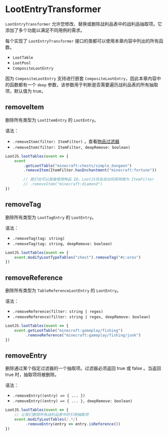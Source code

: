 # LootEntryTransformer

`LootEntryTransformer` 允许您修改、替换或删除战利品表中的战利品抽取项。它添加了多个功能以满足不同用例的需求。

每个实现了 `LootEntryTransformer` 接口的类都可以使用本章内容中列出的所有函数。

- `LootTable`
- `LootPool`
- `CompositeLootEntry`

因为 `CompositeLootEntry` 支持进行嵌套 `CompositeLootEntry`，因此本章内容中的函数都有一个 `deep` 参数，该参数用于判断是否需要遍历战利品表的所有抽取项，默认值为 true。

## removeItem

删除所有类型为 `LootItemEntry` 的 `LootEntry`。

语法：

- `.removeItem(filter: ItemFilter)` ，查看[物品过滤器](ItemFilter.md)
- `.removeItem(filter: ItemFilter, deepRemove: boolean)`

```js
LootJS.lootTables(event => {
    event
        .getLootTable("minecraft:chests/simple_dungeon")
        .removeItem(ItemFilter.hasEnchantment("minecraft:fortune"))

        // 我们也可以直接使用物品 ID。LootJS将会自动将其转换为 ItemFilter
        // .removeItem("minecraft:diamond")
})
```

## removeTag

删除所有类型为 `LootTagEntry` 的 `LootEntry`。

语法：

- `.removeTag(tag: string)`
- `.removeTag(tag: string, deepRemove: boolean)`

```js
LootJS.lootTables(event => {
    event.modifyLootTypeTables("chest").removeTag("#c:ores")
})
```

## removeReference

删除所有类型为 `TableReferenceLootEntry` 的 `LootEntry`。

语法：

- `.removeReference(filter: string | regex)`
- `.removeReference(filter: string | regex, deepRemove: boolean)`

```js
LootJS.lootTables(event => {
    event.getLootTable("minecraft:gameplay/fishing")
         .removeReference("minecraft:gameplay/fishing/junk")
})
```

## removeEntry

删除通过某个指定过滤器的一个抽取项。过滤器必须返回 true 或 false 。当返回 true 时，抽取项将被删除。

语法：

- `.removeEntry((entry) => { ... })`
- `.removeEntry((entry) => { ... }, deepRemove: boolean)`

```js
LootJS.lootTables(event => {
    // 让我们删除所有战利品表中的引用抽取项
    event.modifyLootTables(/.*/)
         .removeEntry(entry => entry.isReference())
})
```